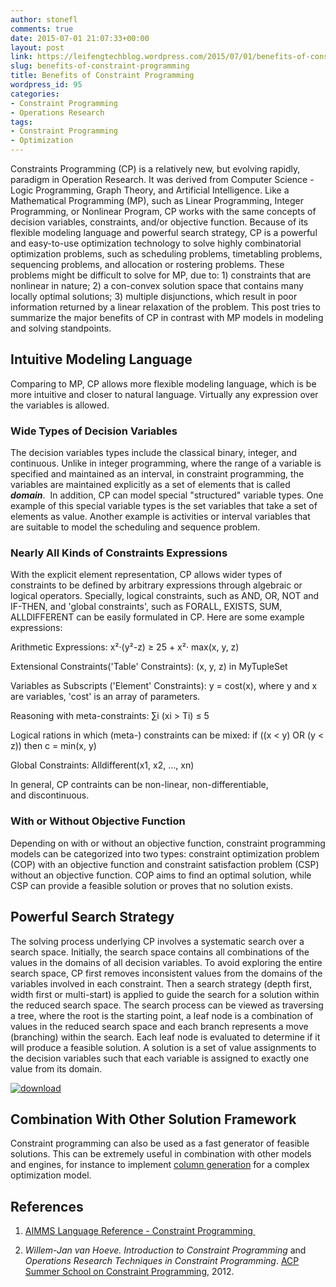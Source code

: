 ```yaml
---
author: stonefl
comments: true
date: 2015-07-01 21:07:33+00:00
layout: post
link: https://leifengtechblog.wordpress.com/2015/07/01/benefits-of-constraint-programming/
slug: benefits-of-constraint-programming
title: Benefits of Constraint Programming
wordpress_id: 95
categories:
- Constraint Programming
- Operations Research
tags:
- Constraint Programming
- Optimization
---
```


Constraints Programming (CP) is a relatively new, but evolving rapidly, paradigm in Operation Research. It was derived from Computer Science - Logic Programming, Graph Theory, and Artificial Intelligence. Like a Mathematical Programming (MP), such as Linear Programming, Integer Programming, or Nonlinear Program, CP works with the same concepts of decision variables, constraints, and/or objective function. Because of its flexible modeling language and powerful search strategy, CP is a powerful and easy-to-use optimization technology to solve highly combinatorial optimization problems, such as scheduling problems, timetabling problems, sequencing problems, and allocation or rostering problems. These problems might be difficult to solve for MP, due to: 1) constraints that are nonlinear in nature; 2) a con-convex solution space that contains many locally optimal solutions; 3) multiple disjunctions, which result in poor information returned by a linear relaxation of the problem. This post tries to summarize the major benefits of CP in contrast with MP models in modeling and solving standpoints.





## Intuitive Modeling Language


Comparing to MP, CP allows more flexible modeling language, which is be more intuitive and closer to natural language. Virtually any expression over the variables is allowed.


### Wide Types of Decision Variables




The decision variables types include the classical binary, integer, and continuous. Unlike in integer programming, where the range of a variable is specified and maintained as an interval, in constraint programming, the variables are maintained explicitly as a set of elements that is called _**domain**_.  In addition, CP can model special "structured" variable types. One example of this special variable types is the set variables that take a set of elements as value. Another example is activities or interval variables that are suitable to model the scheduling and sequence problem.




### Nearly All Kinds of Constraints Expressions


With the explicit element representation, CP allows wider types of constraints to be defined by arbitrary expressions through algebraic or logical operators. Specially, logical constraints, such as AND, OR, NOT and IF-THEN, and 'global constraints', such as FORALL, EXISTS, SUM, ALLDIFFERENT can be easily formulated in CP. Here are some example expressions:

Arithmetic Expressions: x²·(y²-z) ≥ 25 + x²· max(x, y, z)

Extensional Constraints('Table' Constraints): (x, y, z) in MyTupleSet

Variables as Subscripts ('Element' Constraints): y = cost(x), where y and x are variables, 'cost' is an array of parameters.

Reasoning with meta-constraints: ∑i (xi > Ti) ≤ 5

Logical rations in which (meta-) constraints can be mixed: if ((x < y) OR (y < z)) then c = min(x, y)

Global Constraints: Alldifferent(x1, x2, ..., xn)

In general, CP contraints can be non-linear, non-differentiable, and discontinuous.


### With or Without Objective Function


Depending on with or without an objective function, constraint programming models can be categorized into two types: constraint optimization problem (COP) with an objective function and constraint satisfaction problem (CSP) without an objective function. COP aims to find an optimal solution, while CSP can provide a feasible solution or proves that no solution exists.


## Powerful Search Strategy




The solving process underlying CP involves a systematic search over a search space. Initially, the search space contains all combinations of the values in the domains of all decision variables. To avoid exploring the entire search space, CP first removes inconsistent values from the domains of the variables involved in each constraint. Then a search strategy (depth first, width first or multi-start) is applied to guide the search for a solution within the reduced search space. The search process can be viewed as traversing a tree, where the root is the starting point, a leaf node is a combination of values in the reduced search space and each branch represents a move (branching) within the search. Each leaf node is evaluated to determine if it will produce a feasible solution. A solution is a set of value assignments to the decision variables such that each variable is assigned to exactly one value from its domain.




[![download](https://leifengtechblog.files.wordpress.com/2015/07/download.png?w=300)](https://leifengtechblog.files.wordpress.com/2015/07/download.png)





## Combination With Other Solution Framework


Constraint programming can also be used as a fast generator of feasible solutions. This can be extremely useful in combination with other models and engines, for instance to implement [column generation](http://www.or.rwth-aachen.de/research/publications/primer.pdf) for a complex optimization model.


## References





	
  1. [AIMMS Language Reference - Constraint Programming ](http://www.aimms.com/aimms/download/manuals/aimms3lr_constraintprogramming.pdf)

	
  2. _Willem-Jan van Hoeve. Introduction to Constraint Programming_ and _Operations Research Techniques in Constraint Programming_. [ACP Summer School on Constraint Programming](http://www.andrew.cmu.edu/user/vanhoeve/summerschool/), 2012.


